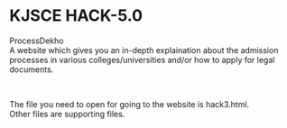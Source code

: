 # KJSCE HACK-5.0

ProcessDekho
<br>
A website which gives you an in-depth explaination about the admission processes in various colleges/universities and/or how to apply for legal documents.

<br>

The file you need to open for going to the website is hack3.html.
<br>
Other files are supporting files.
